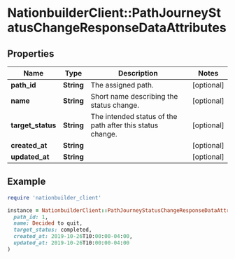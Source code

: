 # NationbuilderClient::PathJourneyStatusChangeResponseDataAttributes

## Properties

| Name | Type | Description | Notes |
| ---- | ---- | ----------- | ----- |
| **path_id** | **String** | The assigned path. | [optional] |
| **name** | **String** | Short name describing the status change. | [optional] |
| **target_status** | **String** | The intended status of the path after this status change. | [optional] |
| **created_at** | **String** |  | [optional] |
| **updated_at** | **String** |  | [optional] |

## Example

```ruby
require 'nationbuilder_client'

instance = NationbuilderClient::PathJourneyStatusChangeResponseDataAttributes.new(
  path_id: 1,
  name: Decided to quit,
  target_status: completed,
  created_at: 2019-10-26T10:00:00-04:00,
  updated_at: 2019-10-26T10:00:00-04:00
)
```

